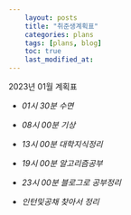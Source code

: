 ```yaml
---
    layout: posts
    title: "취준생계획표"
    categories: plans
    tags: [plans, blog]
    toc: true
    last_modified_at:
---
```

2023년 01월 계획표

- *01시 30분 수면*

- *08시 00분 기상*

- *13시 00분 대학지식정리*

- *19시 00분 알고리즘공부*

- *23시 00분 블로그로 공부정리*

- *인턴및공채 찾아서 정리*

